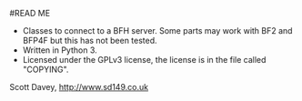 #READ ME
* Classes to connect to a BFH server. Some parts may work with BF2 and BFP4F but this has not been tested.
* Written in Python 3.
* Licensed under the GPLv3 license, the license is in the file called "COPYING".

Scott Davey, http://www.sd149.co.uk
